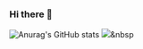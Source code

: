 ### Hi there 👋

<!--
**kumangho/kumangho** is a ✨ _special_ ✨ repository because its `README.md` (this file) appears on your GitHub profile.

Here are some ideas to get you started:

- 🔭 I’m currently working on ...
- 🌱 I’m currently learning ...
- 👯 I’m looking to collaborate on ...
- 🤔 I’m looking for help with ...
- 💬 Ask me about ...
- 📫 How to reach me: ...
- 😄 Pronouns: ...
- ⚡ Fun fact: ...
-->
![Anurag's GitHub stats](https://github-readme-stats.vercel.app/api?username=kumangho&show_icons=true&theme=radical)
<img src="https://img.shields.io/badge/0B1677?style=flat-square&logo=simpleiconsFlutter&logoColor=white"/></a>&nbsp 
